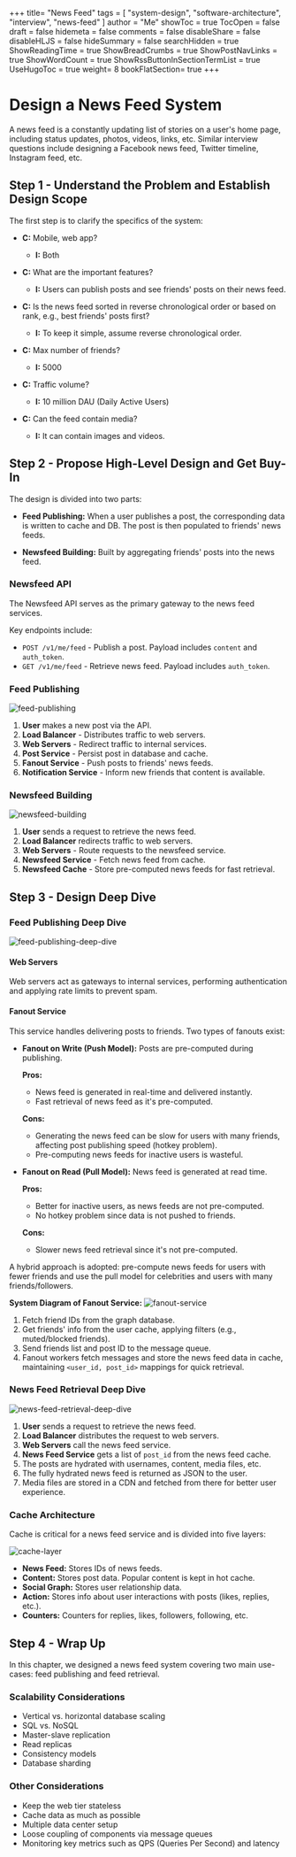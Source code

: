 +++
title= "News Feed"
tags = [ "system-design", "software-architecture", "interview", "news-feed" ]
author = "Me"
showToc = true
TocOpen = false
draft = false
hidemeta = false
comments = false
disableShare = false
disableHLJS = false
hideSummary = false
searchHidden = true
ShowReadingTime = true
ShowBreadCrumbs = true
ShowPostNavLinks = true
ShowWordCount = true
ShowRssButtonInSectionTermList = true
UseHugoToc = true
weight= 8
bookFlatSection= true
+++

# Design a News Feed System

A news feed is a constantly updating list of stories on a user's home page, including status updates, photos, videos, links, etc. Similar interview questions include designing a Facebook news feed, Twitter timeline, Instagram feed, etc.

## Step 1 - Understand the Problem and Establish Design Scope

The first step is to clarify the specifics of the system:

- **C:** Mobile, web app?
  - **I:** Both

- **C:** What are the important features?
  - **I:** Users can publish posts and see friends' posts on their news feed.

- **C:** Is the news feed sorted in reverse chronological order or based on rank, e.g., best friends' posts first?
  - **I:** To keep it simple, assume reverse chronological order.

- **C:** Max number of friends?
  - **I:** 5000

- **C:** Traffic volume?
  - **I:** 10 million DAU (Daily Active Users)

- **C:** Can the feed contain media?
  - **I:** It can contain images and videos.

## Step 2 - Propose High-Level Design and Get Buy-In

The design is divided into two parts:

- **Feed Publishing:** When a user publishes a post, the corresponding data is written to cache and DB. The post is then populated to friends' news feeds.

- **Newsfeed Building:** Built by aggregating friends' posts into the news feed.

### Newsfeed API

The Newsfeed API serves as the primary gateway to the news feed services.

Key endpoints include:

- `POST /v1/me/feed` - Publish a post. Payload includes `content` and `auth_token`.
- `GET /v1/me/feed` - Retrieve news feed. Payload includes `auth_token`.

### Feed Publishing

![feed-publishing](images/feed-publishing.png)

1. **User** makes a new post via the API.
2. **Load Balancer** - Distributes traffic to web servers.
3. **Web Servers** - Redirect traffic to internal services.
4. **Post Service** - Persist post in database and cache.
5. **Fanout Service** - Push posts to friends' news feeds.
6. **Notification Service** - Inform new friends that content is available.

### Newsfeed Building

![newsfeed-building](images/newsfeed-building.png)

1. **User** sends a request to retrieve the news feed.
2. **Load Balancer** redirects traffic to web servers.
3. **Web Servers** - Route requests to the newsfeed service.
4. **Newsfeed Service** - Fetch news feed from cache.
5. **Newsfeed Cache** - Store pre-computed news feeds for fast retrieval.

## Step 3 - Design Deep Dive

### Feed Publishing Deep Dive

![feed-publishing-deep-dive](images/feed-publishing-deep-dive.png)

#### Web Servers

Web servers act as gateways to internal services, performing authentication and applying rate limits to prevent spam.

#### Fanout Service

This service handles delivering posts to friends. Two types of fanouts exist:

- **Fanout on Write (Push Model):** Posts are pre-computed during publishing.

  **Pros:**
  - News feed is generated in real-time and delivered instantly.
  - Fast retrieval of news feed as it's pre-computed.

  **Cons:**
  - Generating the news feed can be slow for users with many friends, affecting post publishing speed (hotkey problem).
  - Pre-computing news feeds for inactive users is wasteful.

- **Fanout on Read (Pull Model):** News feed is generated at read time.

  **Pros:**
  - Better for inactive users, as news feeds are not pre-computed.
  - No hotkey problem since data is not pushed to friends.

  **Cons:**
  - Slower news feed retrieval since it's not pre-computed.

A hybrid approach is adopted: pre-compute news feeds for users with fewer friends and use the pull model for celebrities and users with many friends/followers.

**System Diagram of Fanout Service:**
![fanout-service](images/fanout-service.png)

1. Fetch friend IDs from the graph database.
2. Get friends' info from the user cache, applying filters (e.g., muted/blocked friends).
3. Send friends list and post ID to the message queue.
4. Fanout workers fetch messages and store the news feed data in cache, maintaining `<user_id, post_id>` mappings for quick retrieval.

### News Feed Retrieval Deep Dive

![news-feed-retrieval-deep-dive](images/news-feed-retrieval-deep-dive.png)

1. **User** sends a request to retrieve the news feed.
2. **Load Balancer** distributes the request to web servers.
3. **Web Servers** call the news feed service.
4. **News Feed Service** gets a list of `post_id` from the news feed cache.
5. The posts are hydrated with usernames, content, media files, etc.
6. The fully hydrated news feed is returned as JSON to the user.
7. Media files are stored in a CDN and fetched from there for better user experience.

### Cache Architecture

Cache is critical for a news feed service and is divided into five layers:

![cache-layer](images/cache-layer.png)

- **News Feed:** Stores IDs of news feeds.
- **Content:** Stores post data. Popular content is kept in hot cache.
- **Social Graph:** Stores user relationship data.
- **Action:** Stores info about user interactions with posts (likes, replies, etc.).
- **Counters:** Counters for replies, likes, followers, following, etc.

## Step 4 - Wrap Up

In this chapter, we designed a news feed system covering two main use-cases: feed publishing and feed retrieval.

### Scalability Considerations

- Vertical vs. horizontal database scaling
- SQL vs. NoSQL
- Master-slave replication
- Read replicas
- Consistency models
- Database sharding

### Other Considerations

- Keep the web tier stateless
- Cache data as much as possible
- Multiple data center setup
- Loose coupling of components via message queues
- Monitoring key metrics such as QPS (Queries Per Second) and latency
